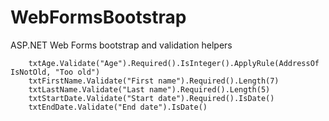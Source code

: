 WebFormsBootstrap
=================

ASP.NET Web Forms bootstrap and validation helpers

        txtAge.Validate("Age").Required().IsInteger().ApplyRule(AddressOf IsNotOld, "Too old")
        txtFirstName.Validate("First name").Required().Length(7)
        txtLastName.Validate("Last name").Required().Length(5)
        txtStartDate.Validate("Start date").Required().IsDate()
        txtEndDate.Validate("End date").IsDate()
